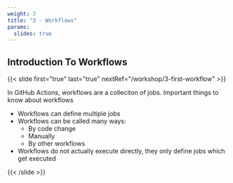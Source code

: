 ```yaml
---
weight: 3
title: "3 - Workflows"
params:
  slides: true
---
```


## Introduction To Workflows
{{< slide first="true" last="true" nextRef="/workshop/3-first-workflow" >}}

In GitHub Actions, workflows are a colleciton of jobs. Important things to know about workflows

* Workflows can define multiple jobs
* Workflows can be called many ways:
  * By code change
  * Manually
  * By other workflows
* Workflows do not actually execute directly, they only define jobs which get executed

{{< /slide >}}
